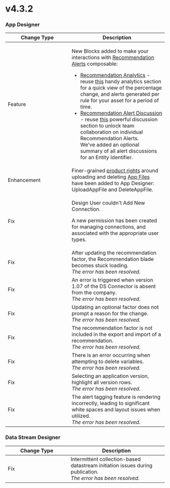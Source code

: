 # v4.3.2

### App Designer

<table><thead><tr><th width="186">Change Type</th><th>Description</th></tr></thead><tbody><tr><td>Feature</td><td><p>New Blocks added to make your interactions with <a href="../../concepts/recommendation/recommendation-alert.md">Recommendation Alerts</a> composable:</p><ul><li><a href="../../blocks-toolbox/recommendations/recommendation-analytics.md">Recommendation Analytics</a> - reuse <a href="../../concepts/recommendation/recommendation-alert.md#analytics-1">this</a> handy analytics section for a quick view of the percentage change, and alerts generated per rule for your asset for a period of time.</li><li><a href="../../blocks-toolbox/recommendations/recommendation-alert-discussion.md">Recommendation Alert Discussion</a> - reuse <a href="../../concepts/recommendation/recommendation-alert.md#discussion-1">this</a> powerful discussion section to unlock team collaboration on individual Recommendation Alerts. <br>We've added an optional summary of all alert discussions for an Entity Identifier.</li></ul></td></tr><tr><td>Enhancement</td><td>Finer-grained <a href="../../administration/subscriptions-admin/manage-user-access.md#app-designer-rights-and-roles">product rights</a> around uploading and deleting <a href="../../concepts/application/app-files.md">App Files</a> have been added to App Designer: UploadAppFile and DeleteAppFile. </td></tr><tr><td>Fix</td><td><p>Design User couldn't Add New Connection.</p><p>A new permission has been created for managing connections, and associated with the appropriate user types.</p></td></tr><tr><td>Fix</td><td>After updating the recommendation factor, the Recommendation blade becomes stuck loading.<br><em>The error has been resolved.</em></td></tr><tr><td>Fix</td><td>An error is triggered when version 1.07 of the DS Connector is absent from the company.<br><em>The error has been resolved.</em></td></tr><tr><td>Fix</td><td>Updating an optional factor does not prompt a reason for the change.<br><em>The error has been resolved.</em></td></tr><tr><td>Fix</td><td>The recommendation factor is not included in the export and import of a recommendation.<br><em>The error has been resolved.</em></td></tr><tr><td>Fix</td><td>There is an error occurring when attempting to delete variables.<br><em>The error has been resolved.</em></td></tr><tr><td>Fix</td><td>Selecting an application version, highlight all version rows.<br><em>The error has been resolved.</em></td></tr><tr><td>Fix</td><td>The alert tagging feature is rendering incorrectly, leading to significant white spaces and layout issues when utilized.<br><em>The error has been resolved.</em></td></tr></tbody></table>

### Data Stream Designer

<table><thead><tr><th width="183">Change Type</th><th>Description</th></tr></thead><tbody><tr><td>Fix</td><td>Intermittent collection-based datastream initiation issues during publication.<br><em>The error has been resolved.</em></td></tr></tbody></table>
